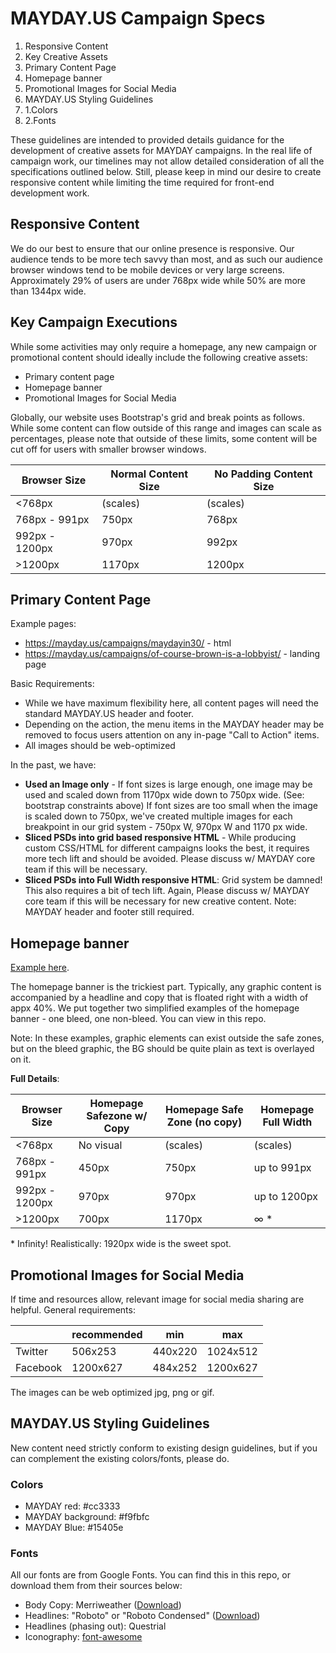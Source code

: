 # MAYDAY.US Campaign Specs

1. Responsive Content
2. Key Creative Assets
3. Primary Content Page
4. Homepage banner
5. Promotional Images for Social Media
6. MAYDAY.US Styling Guidelines
  1. 1.Colors
  2. 2.Fonts

These guidelines are intended to provided details guidance for the development of creative assets for MAYDAY campaigns. In the real life of campaign work, our timelines may not allow detailed consideration of all the specifications outlined below. Still, please keep in mind our desire to create responsive content while limiting the time required for front-end development work.

## Responsive Content

We do our best to ensure that our online presence is responsive. Our audience tends to be more tech savvy than most, and as such our audience browser windows tend to be mobile devices or very large screens. Approximately 29% of users are under 768px wide while 50% are more than 1344px wide.

## Key Campaign Executions

While some activities may only require a homepage, any new campaign or promotional content should ideally include the following creative assets:

- Primary content page
- Homepage banner
- Promotional Images for Social Media



Globally, our website uses Bootstrap's grid and break points as follows. While some content can flow outside of this range and images can scale as percentages, please note that outside of these limits, some content will be cut off for users with smaller browser windows.

| **Browser Size** | **Normal Content Size** | **No Padding Content Size** |
| --- | --- | --- |
| <768px | (scales) | (scales) |
| 768px - 991px | 750px | 768px |
| 992px - 1200px | 970px | 992px |
| >1200px | 1170px | 1200px |

## Primary Content Page

Example pages: 

* https://mayday.us/campaigns/maydayin30/ - html
* https://mayday.us/campaigns/of-course-brown-is-a-lobbyist/ - landing page

Basic Requirements:

- While we have maximum flexibility here, all content pages will need the standard MAYDAY.US header and footer.
- Depending on the action, the menu items in the MAYDAY header may be removed to focus users attention on any in-page "Call to Action" items.
- All images should be web-optimized

In the past, we have:

- **Used an Image only** - If font sizes is large enough, one image may be used and scaled down from 1170px wide down to 750px wide. (See: bootstrap constraints above) If font sizes are too small when the image is scaled down to 750px, we've created multiple images for each breakpoint in our grid system - 750px W, 970px W and 1170 px wide.
- **Sliced PSDs into grid based responsive HTML** - While producing custom CSS/HTML for different campaigns looks the best, it requires more tech lift and should be avoided. Please discuss w/ MAYDAY core team if this will be necessary.
- **Sliced PSDs into Full Width responsive HTML**: Grid system be damned! This also requires a bit of tech lift. Again, Please discuss w/ MAYDAY core team if this will be necessary for new creative content. Note: MAYDAY header and footer still required.

## Homepage banner

[Example here](https://github.com/MayOneUS/campaign_specs/blob/master/MAYDAY_simple_homepage_non_bleed_example.png).

The homepage banner is the trickiest part. Typically, any graphic content is accompanied by a headline and copy that is floated right with a width of appx 40%. We put together two simplified examples of the homepage banner - one bleed, one non-bleed. You can view in this repo.

Note: In these examples, graphic elements can exist outside the safe zones, but on the bleed graphic, the BG should be quite plain as text is overlayed on it.

**Full Details**:

| **Browser Size** | **Homepage Safezone w/ Copy** | **Homepage Safe Zone (no copy)** | **Homepage Full Width** |
| --- | --- | --- | --- |
| <768px | No visual | (scales) | (scales) |
| 768px - 991px | 450px | 750px | up to 991px |
| 992px - 1200px | 970px | 970px | up to 1200px |
| >1200px | 700px | 1170px | ∞ \* |

\* Infinity! Realistically: 1920px wide is the sweet spot.

## Promotional Images for Social Media

If time and resources allow, relevant image for social media sharing are helpful. General requirements:

|  | recommended | min | max |
| --- | --- | --- | --- |
| Twitter | 506x253 | 440x220 | 1024x512 |
| Facebook | 1200x627 | 484x252 | 1200x627 |

The images can be web optimized jpg, png or gif.

## MAYDAY.US Styling Guidelines

New content need strictly conform to existing design guidelines, but if you can complement the existing colors/fonts, please do.

### Colors

- MAYDAY red: #cc3333
- MAYDAY background: #f9fbfc
- MAYDAY Blue: #15405e

### Fonts

All our fonts are from Google Fonts. You can find this in this repo, or download them from their sources below:

- Body Copy: Merriweather ([Download](http://www.fontsquirrel.com/fonts/merriweather))
- Headlines: "Roboto" or "Roboto Condensed" ([Download](http://www.fontsquirrel.com/fonts/roboto))
- Headlines (phasing out): Questrial
- Iconography: [font-awesome](http://fortawesome.github.io/Font-Awesome/)
